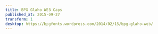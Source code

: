 ```yaml
---
title: BPG Glaho WEB Caps
published_at: 2015-09-27
transform: 1
desktop: https://bpgfonts.wordpress.com/2014/02/15/bpg-glaho-web/
---
```

